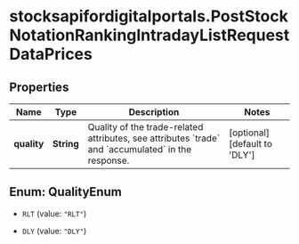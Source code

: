 # stocksapifordigitalportals.PostStockNotationRankingIntradayListRequestDataPrices

## Properties

Name | Type | Description | Notes
------------ | ------------- | ------------- | -------------
**quality** | **String** | Quality of the trade-related attributes, see attributes &#x60;trade&#x60; and &#x60;accumulated&#x60; in the response. | [optional] [default to &#39;DLY&#39;]



## Enum: QualityEnum


* `RLT` (value: `"RLT"`)

* `DLY` (value: `"DLY"`)





